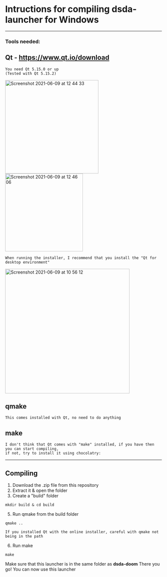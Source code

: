 # Intructions for compiling dsda-launcher for Windows


___

### Tools needed:

## Qt - https://www.qt.io/download
```
You need Qt 5.15.0 or up
(Tested with Qt 5.15.2)

```
<img width="300" alt="Screenshot 2021-06-09 at 12 44 33" src="https://user-images.githubusercontent.com/82064173/121386518-fbd48c00-c941-11eb-8abc-bc2e1e7e5a69.png"><img width="250" alt="Screenshot 2021-06-09 at 12 46 06" src="https://user-images.githubusercontent.com/82064173/121386962-33433880-c942-11eb-9528-a3923dc4ee52.png">
```
When running the installer, I recommend that you install the "Qt for desktop environment"
```
<img width="400" alt="Screenshot 2021-06-09 at 10 56 12" src="https://user-images.githubusercontent.com/82064173/121387513-a351be80-c942-11eb-9962-536a66c03689.png">

## qmake
```
This comes installed with Qt, no need to do anything
```

## make
```
I don't think that Qt comes with "make" installed, if you have then you can start compiling,
if not, try to install it using chocolatry:
```
___
## Compiling

1. Download the .zip file from this repository
2. Extract it & open the folder
4. Create a "build" folder
```
mkdir build & cd build
```
5. Run qmake from the build folder
```
qmake ..

If you installed Qt with the online installer, careful with qmake not being in the path
```
6. Run make
```
make
```
Make sure that this launcher is in the same folder as **dsda-doom**
There you go!
You can now use this launcher

